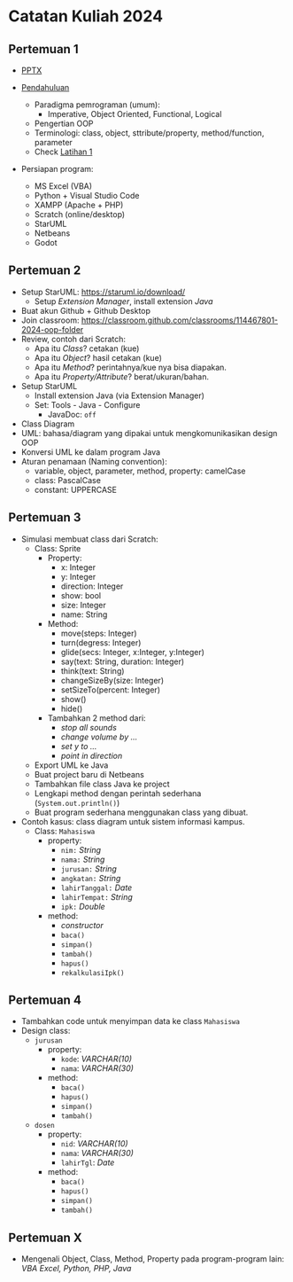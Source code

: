 # Catatan Kuliah 2024

## Pertemuan 1
- [PPTX](pptx/pbo-pertemuan-1.pptx)
- [Pendahuluan](01-pendahuluan.md)
  - Paradigma pemrograman (umum):
    - Imperative, Object Oriented, Functional, Logical
  - Pengertian OOP
  - Terminologi: class, object, sttribute/property, method/function, parameter
  - Check [Latihan 1](latihan/latihan-01.md)

- Persiapan program:
  - MS Excel (VBA)
  - Python + Visual Studio Code
  - XAMPP (Apache + PHP)
  - Scratch (online/desktop)
  - StarUML
  - Netbeans
  - Godot

## Pertemuan 2
- Setup StarUML: https://staruml.io/download/
  - Setup _Extension Manager_, install extension _Java_
- Buat akun Github + Github Desktop
- Join classroom: https://classroom.github.com/classrooms/114467801-2024-oop-folder
- Review, contoh dari Scratch:
  - Apa itu _Class_? cetakan (kue)
  - Apa itu _Object_? hasil cetakan (kue)
  - Apa itu _Method_? perintahnya/kue nya bisa diapakan.
  - Apa itu _Property/Attribute_? berat/ukuran/bahan.
- Setup StarUML
  - Install extension Java (via Extension Manager)
  - Set: Tools - Java - Configure
    - JavaDoc: `off`
- Class Diagram
- UML: bahasa/diagram yang dipakai untuk mengkomunikasikan design OOP
- Konversi UML ke dalam program Java
- Aturan penamaan (Naming convention):
  - variable, object, parameter, method, property: camelCase
  - class: PascalCase
  - constant: UPPERCASE

## Pertemuan 3
- Simulasi membuat class dari Scratch:
  - Class: Sprite
    - Property:
      - x: Integer
      - y: Integer
      - direction: Integer
      - show: bool
      - size: Integer
      - name: String
    - Method:
      - move(steps: Integer)
      - turn(degress: Integer)
      - glide(secs: Integer, x:Integer, y:Integer)
      - say(text: String, duration: Integer)
      - think(text: String)
      - changeSizeBy(size: Integer)
      - setSizeTo(percent: Integer)
      - show()
      - hide()
    - Tambahkan 2 method dari:
      - _stop all sounds_
      - _change volume by ..._
      - _set y to ..._
      - _point in direction_
  - Export UML ke Java
  - Buat project baru di Netbeans
  - Tambahkan file class Java ke project
  - Lengkapi method dengan perintah sederhana (`System.out.println()`)
  - Buat program sederhana menggunakan class yang dibuat.
- Contoh kasus: class diagram untuk sistem informasi kampus.
  - Class: `Mahasiswa`
    - property:
      - `nim:` _String_
      - `nama:` _String_
      - `jurusan:` _String_
      - `angkatan:` _String_
      - `lahirTanggal:` _Date_
      - `lahirTempat:` _String_
      - `ipk:` _Double_
    - method:
      - _constructor_
      - `baca()`
      - `simpan()`
      - `tambah()`
      - `hapus()`
      - `rekalkulasiIpk()`

## Pertemuan 4
- Tambahkan code untuk menyimpan data ke class `Mahasiswa`
- Design class:
  - `jurusan`
    - property:
      - `kode`: _VARCHAR(10)_
      - `nama`: _VARCHAR(30)_
    - method:
      - `baca()`
      - `hapus()`
      - `simpan()`
      - `tambah()`
  - `dosen`
    - property:
      - `nid`: _VARCHAR(10)_
      - `nama`: _VARCHAR(30)_
      - `lahirTgl`: _Date_
    - method:
      - `baca()`
      - `hapus()`
      - `simpan()`
      - `tambah()`

## Pertemuan X
- Mengenali Object, Class, Method, Property pada program-program lain: _VBA Excel, Python, PHP, Java_
